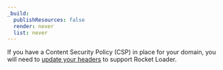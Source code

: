 ```yaml
---
_build:
  publishResources: false
  render: never
  list: never
---
```


If you have a Content Security Policy (CSP) in place for your domain, you will need to [update your headers](/fundamentals/get-started/reference/content-security-policies/#product-requirements) to support Rocket Loader.